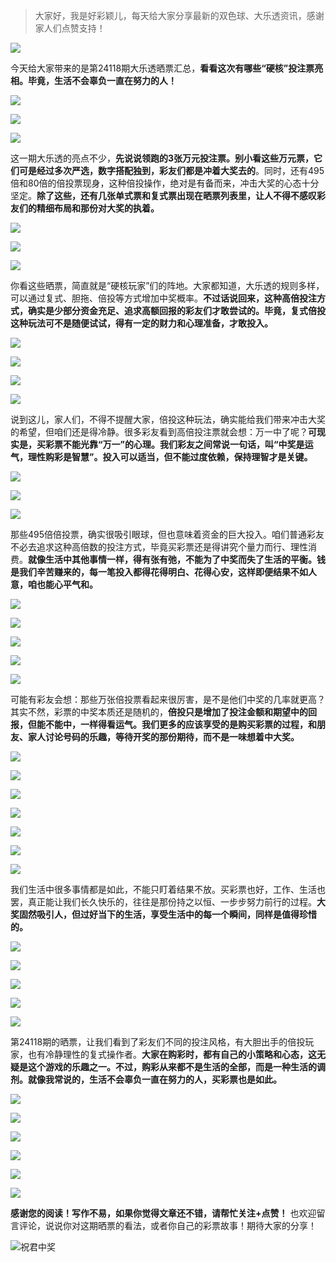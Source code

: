 > 大家好，我是好彩颖儿，每天给大家分享最新的双色球、大乐透资讯，感谢家人们点赞支持！

![](https://cdn.jsdelivr.net/gh/wangwenjie1314/PicCDN/2024-7-12/1720763627240-image.png)


今天给大家带来的是第24118期大乐透晒票汇总，**看看这次有哪些“硬核”投注票亮相。毕竟，生活不会辜负一直在努力的人！**


![](https://cdn.jsdelivr.net/gh/wangwenjie1314/PicCDN/2024-10-12/1728718903335-image.png)

![](https://cdn.jsdelivr.net/gh/wangwenjie1314/PicCDN/2024-10-12/1728702987794-image.png)

![](https://cdn.jsdelivr.net/gh/wangwenjie1314/PicCDN/2024-10-12/1728719056576-image.png)



这一期大乐透的亮点不少，**先说说领跑的3张万元投注票。别小看这些万元票，它们可是经过多次严选，数字搭配独到，彩友们都是冲着大奖去的**。同时，还有495倍和80倍的倍投票现身，这种倍投操作，绝对是有备而来，冲击大奖的心态十分坚定。**除了这些，还有几张单式票和复式票出现在晒票列表里，让人不得不感叹彩友们的精细布局和那份对大奖的执着。**

![](https://cdn.jsdelivr.net/gh/wangwenjie1314/PicCDN/2024-10-12/1728719068641-image.png)

![](https://cdn.jsdelivr.net/gh/wangwenjie1314/PicCDN/2024-10-12/1728719083463-image.png)

![](https://cdn.jsdelivr.net/gh/wangwenjie1314/PicCDN/2024-10-12/1728719296273-image.png)



你看这些晒票，简直就是“硬核玩家”们的阵地。大家都知道，大乐透的规则多样，可以通过复式、胆拖、倍投等方式增加中奖概率。**不过话说回来，这种高倍投注方式，确实是少部分资金充足、追求高额回报的彩友们才敢尝试的。毕竟，复式倍投这种玩法可不是随便试试，得有一定的财力和心理准备，才敢投入。**

![](https://cdn.jsdelivr.net/gh/wangwenjie1314/PicCDN/2024-10-12/1728703150843-image.png)


![](https://cdn.jsdelivr.net/gh/wangwenjie1314/PicCDN/2024-10-12/1728719212706-image.png)

![](https://cdn.jsdelivr.net/gh/wangwenjie1314/PicCDN/2024-10-12/1728719094543-image.png)


![](https://cdn.jsdelivr.net/gh/wangwenjie1314/PicCDN/2024-10-12/1728719100124-image.png)


说到这儿，家人们，不得不提醒大家，倍投这种玩法，确实能给我们带来冲击大奖的希望，但咱们还是得冷静。很多彩友看到高倍投注票就会想：万一中了呢？**可现实是，买彩票不能光靠“万一”的心理。我们彩友之间常说一句话，叫“中奖是运气，理性购彩是智慧”。投入可以适当，但不能过度依赖，保持理智才是关键。**


![](https://cdn.jsdelivr.net/gh/wangwenjie1314/PicCDN/2024-10-12/1728703163293-image.png)


![](https://cdn.jsdelivr.net/gh/wangwenjie1314/PicCDN/2024-10-12/1728719104988-image.png)

![](https://cdn.jsdelivr.net/gh/wangwenjie1314/PicCDN/2024-10-12/1728719171987-image.png)



那些495倍倍投票，确实很吸引眼球，但也意味着资金的巨大投入。咱们普通彩友不必去追求这种高倍数的投注方式，毕竟买彩票还是得讲究个量力而行、理性消费。**就像生活中其他事情一样，得有张有弛，不能为了中奖而失了生活的平衡。钱是我们辛苦赚来的，每一笔投入都得花得明白、花得心安，这样即便结果不如人意，咱也能心平气和。**

![](https://cdn.jsdelivr.net/gh/wangwenjie1314/PicCDN/2024-10-12/1728719166585-image.png)


![](https://cdn.jsdelivr.net/gh/wangwenjie1314/PicCDN/2024-10-12/1728719109644-image.png)

![](https://cdn.jsdelivr.net/gh/wangwenjie1314/PicCDN/2024-10-12/1728703103731-image.png)


![](https://cdn.jsdelivr.net/gh/wangwenjie1314/PicCDN/2024-10-12/1728703027707-image.png)

![](https://cdn.jsdelivr.net/gh/wangwenjie1314/PicCDN/2024-10-12/1728703097395-image.png)



可能有彩友会想：那些万张倍投票看起来很厉害，是不是他们中奖的几率就更高？其实不然，彩票的中奖本质还是随机的，**倍投只是增加了投注金额和期望中的回报，但能不能中，一样得看运气。我们更多的应该享受的是购买彩票的过程，和朋友、家人讨论号码的乐趣，等待开奖的那份期待，而不是一味想着中大奖。**

![](https://cdn.jsdelivr.net/gh/wangwenjie1314/PicCDN/2024-10-12/1728719115235-image.png)

![](https://cdn.jsdelivr.net/gh/wangwenjie1314/PicCDN/2024-10-12/1728719157840-image.png)

![](https://cdn.jsdelivr.net/gh/wangwenjie1314/PicCDN/2024-10-12/1728703124865-image.png)

![](https://cdn.jsdelivr.net/gh/wangwenjie1314/PicCDN/2024-10-12/1728703114939-image.png)

![](https://cdn.jsdelivr.net/gh/wangwenjie1314/PicCDN/2024-10-12/1728703110092-image.png)

![](https://cdn.jsdelivr.net/gh/wangwenjie1314/PicCDN/2024-10-12/1728703033461-image.png)

![](https://cdn.jsdelivr.net/gh/wangwenjie1314/PicCDN/2024-10-12/1728703047758-image.png)


我们生活中很多事情都是如此，不能只盯着结果不放。买彩票也好，工作、生活也罢，真正能让我们长久快乐的，往往是那份持之以恒、一步步努力前行的过程。**大奖固然吸引人，但过好当下的生活，享受生活中的每一个瞬间，同样是值得珍惜的。**

![](https://cdn.jsdelivr.net/gh/wangwenjie1314/PicCDN/2024-10-12/1728719150722-image.png)


![](https://cdn.jsdelivr.net/gh/wangwenjie1314/PicCDN/2024-10-12/1728719121117-image.png)

![](https://cdn.jsdelivr.net/gh/wangwenjie1314/PicCDN/2024-10-12/1728719126557-image.png)

![](https://cdn.jsdelivr.net/gh/wangwenjie1314/PicCDN/2024-10-12/1728719141522-image.png)


![](https://cdn.jsdelivr.net/gh/wangwenjie1314/PicCDN/2024-10-12/1728719135801-image.png)


第24118期的晒票，让我们看到了彩友们不同的投注风格，有大胆出手的倍投玩家，也有冷静理性的复式操作者。**大家在购彩时，都有自己的小策略和心态，这无疑是这个游戏的乐趣之一。不过，购彩从来都不是生活的全部，而是一种生活的调剂。就像我常说的，生活不会辜负一直在努力的人，买彩票也是如此。**



![](https://cdn.jsdelivr.net/gh/wangwenjie1314/PicCDN/2024-10-12/1728703194893-image.png)


![](https://cdn.jsdelivr.net/gh/wangwenjie1314/PicCDN/2024-10-12/1728703131650-image.png)


![](https://cdn.jsdelivr.net/gh/wangwenjie1314/PicCDN/2024-10-12/1728703251195-image.png)

![](https://cdn.jsdelivr.net/gh/wangwenjie1314/PicCDN/2024-10-12/1728703226578-image.png)


![](https://cdn.jsdelivr.net/gh/wangwenjie1314/PicCDN/2024-10-12/1728719335044-image.png)


![](https://cdn.jsdelivr.net/gh/wangwenjie1314/PicCDN/2024-10-12/1728719253079-image.png)



**感谢您的阅读！写作不易，如果你觉得文章还不错，请帮忙关注+点赞！** 也欢迎留言评论，说说你对这期晒票的看法，或者你自己的彩票故事！期待大家的分享！


![祝君中奖](https://cdn.jsdelivr.net/gh/wangwenjie1314/PicCDN/2024-10-12/1728725538186-image.png)
